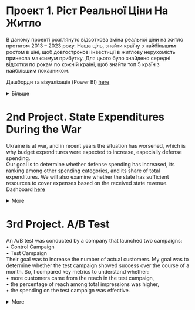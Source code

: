 # Проект 1. Ріст Реальної Ціни На Житло
В даному проекті розглянуто відсоткова зміна реальної ціни на житло протягом 2013 – 2023 року. Наша ціль, знайти країну з найбільшим ростом в ціні, щоб довгострокові інвестиції в житлову нерухомість принесла максимум  прибутку.
Для цього було знайдено середні відсотки по рокам по кожній країні, щоб знайти топ 5 країн з найбільшим показником. 

Дашборди та візуалізація (Power BI) [here](https://app.powerbi.com/view?r=eyJrIjoiOWQ1YzllMWItMWY3NC00MzA1LWFlMzgtMTEyOGUwNDk1NDgzIiwidCI6ImQ0NTFiZGY3LTVkNjgtNGFiOS05MTY1LTc5NGVkZGJhZTBmYSIsImMiOjl9)
<details>
   <summary> Більше </summary>

## Загальна інформація про структури даних (Data structure overview)

Така таблиця була використана: real-year<br/>
Туди входили такі колонки: <br/>
Date(date) – дата встановленої ціни на житло поквартально<br/>
Country(string) – 59 країн світу <br/>
Price(numeric) – ціна на житло <br/>

|**Table**     |   **real_year**  |
|--------------|------------------|
| Country      | VARCHAR(255)     |
| Date         | DATE             |
| Price        | DECIMAL(10,2)    |

Дані були взяті з [сайту](https://datahub.io/core/house-prices-global#readme)

## Короткий огляд (Executive summary)
В результаті дослідження, було визначено крани з найбільшим середнім показником росту ціни на житло протягом 10 років. <br/> Туди ввійшли: <br/>
Туреччина – 10,38% <br/>
Угорщина – 5,89% <br/>
Ісландія – 5,89% <br/>
Ірландія – 5,66% <br/>
Португалія – 5,16%<br/>
В останні роки Туреччина мала високий підйом в ціні, це було спричинено високою інфляцією та спробою зберегти свої заощадження в купівлі житлової нерухомості. 
Інші країни в топ 5 мають нормальну волатильність, тому в їх можна інвестувати.

## Глибокий аналіз інсайтів (Insights deep dive)
В [таблиці та графіку](https://app.powerbi.com/view?r=eyJrIjoiOWQ1YzllMWItMWY3NC00MzA1LWFlMzgtMTEyOGUwNDk1NDgzIiwidCI6ImQ0NTFiZGY3LTVkNjgtNGFiOS05MTY1LTc5NGVkZGJhZTBmYSIsImMiOjl9)
 відображені країни з найбільшим високим середнім відсотком, протягом 10 років (2013-2023 р.). З даної інформації видно, що найбільший ріст реальної ціни на житло протягом зазначеного часу був у Туреччині, Угорщині, Ісландії, Ірландії та Португалії.

<img width="974" height="557" alt="image" src="https://github.com/user-attachments/assets/45545c54-cc3d-47d2-a5eb-864727cce5b9" />
Факти, які повпливали на ріст: <br/>
- Ціни на житло виросли в рази за останні роки в Туреччині через високу інфляцію, яка склала 48.7% за 2022 рік, в 2023 році вона сягнула 64.7%. Також багато людей бажають вкластися в нерухомість, щоб зберегти свої кошти, тому на графіку можна помітити значний ріст в дані роки.<br/> 
- Угорщина – має вплив на підвищення цін, через нестачу житла, низькі іпотечні та податкові ставки. Також ця країна є популярною серед туристів.<br/>
- Ісландія має проблему з житловою кризою, тобто з нестачею житла для всього населення.<br/>
- Ірландія - має дефіцит пропозиції житла та одну з найбільш економічно зростаючих економік Європи.<br/>
- Португалія – мають програму «золота віза», яка вплинула на попит з боку іноземних інвесторів. Також на ріст цін вплинули: обмеження пропозицій на ринку та збільшення туризму.<br/>


## Рекомендації (Recommendations)
В даній ситуації краще не інвестувати в Туреччину, адже на графіку видно, що загальний відсоток росту ціни великий тільки через те, що в 2022-2023 році інфляція в Туреччині було високою. <br/>
Менш ризиковіше буде інвестувати в Угорщину, Ісландію, Ірландію та Португалію. Вони мають не значну волатильність та достатньо високий сердній зростаючий відсоток. 

</details>

# 2nd Project. State Expenditures During the War
Ukraine is at war, and in recent years the situation has worsened, which is why budget expenditures were expected to increase, especially defense spending.<br/>
Our goal is to determine whether defense spending has increased, its ranking among other spending categories, and its share of total expenditures.
We will also examine whether the state has sufficient resources to cover expenses based on the received state revenue.<br/>
Dashboard [here](https://app.powerbi.com/view?r=eyJrIjoiMzIzZDE5NTYtMTgyYi00YzQzLThhZGItNTA0NjkxZTIwMzYwIiwidCI6ImQ0NTFiZGY3LTVkNjgtNGFiOS05MTY1LTc5NGVkZGJhZTBmYSIsImMiOjl9)

<details>
   <summary> More </summary>
   
## Data structure overview
Two tables were used for analysis: budget and state_revenue.<br/>
Structure of the first table – budget:<br/>
•	date — monthly expenses for each sector from 2022 onward<br/>
•	public_ord — public order and judicial authorities<br/>
•	econom_activity — economic activity<br/>
•	national_funct — general government functions<br/>
•	defense — defense spending<br/>
•	dept_service — debt servicing<br/>
•	education — education spending<br/>
•	healthcare — healthcare spending<br/>
•	social_pro — social protection<br/>
Structure of the second table – state_revenue:<br/>
•	year — year<br/>
•	revenue — state budget income<br/>

<img width="703" height="481" alt="image" src="https://github.com/user-attachments/assets/f68da903-4312-4d13-a1b8-2b755d0fa85a" />

Expenditure data source [here](https://opendatabot.ua/war)<br/>
Revenue data source [here](https://index.minfin.com.ua/ua/finance/budget/gov/income/2022/)<br/>


## Executive summary
Between 2022 and 2024, defense expenditures ranged from 39% to 48% of total expenditures, making it the largest category.
In 2023, defense spending increased significantly by 84.5%, while in 2024, the growth was only 9.9%.<br/>
The state struggles to cover its expenses—almost all annual revenue goes to defense.

## Insights deep dive
### Expenditures by Year
Over the past three years, defense spending has remained the highest among all expenditure categories. Public order and social protection ranked second and third, respectively. In 2022, defense expenditures amounted to UAH 1,137 billion; in 2023 — UAH 2,098 billion; and in 2024 — UAH 2,305 billion.<br/>
As of 2025, data is already available for the first five months, showing UAH 1,125.4 billion spent on defense. If we divide this amount by five and project it for twelve months, the estimated annual expenditure would be around UAH 2,700 billion. This suggests that spending in this sector is likely to continue increasing.

<img width="974" height="527" alt="image" src="https://github.com/user-attachments/assets/cf67f1a5-8a0c-4df6-8685-a5f3c9df6c4a" />

### Structure of Defense Spending (2022–2024)
Defense consistently made up more than one-third of all expenditures:<br/>
2022: 39.4%<br/>
2023: 48.5%<br/>
2024: 47.8%<br/>
Comparing 2022 and 2023:
+84.5% growth<br/>
From 2023 to 2024:<br/>
Only +9.9% growth<br/>
Considering inflation >10% in 2024, real growth was negligible.
The significant increase occurred between 2022 and 2023 only.
Even adjusted: 84.5% - 25% inflation ≈ 59.5% effective growth.

### Government Revenue and Expenditures
The state has much higher expenditures than income, with defense spending nearly equaling total revenue.
Thus, the budget is running a deficit, which negatively affects the economic condition and may increase monetary emission to cover growing defense needs.
</details>

# 3rd Project. A/B Test
An A/B test was conducted by a company that launched two campaigns:<br/>
•	Control Campaign<br/>
•	Test Campaign<br/>
Their goal was to increase the number of actual customers.
My goal was to determine whether the test campaign showed success over the course of a month.
So, I compared key metrics to understand whether:<br/>
•	more customers came from the reach in the test campaign,<br/>
•	the percentage of reach among total impressions was higher,<br/>
•	the spending on the test campaign was effective.<br/>

<details>
   <summary> More </summary>
   
## Data structure overview
A/B testing helps in finding a better approach to finding customers, marketing products, getting a higher reach, or anything that helps a business convert most of its target customers into actual customers. <br/>
Below are all the features in the dataset:<br/>
•	Campaign Name: The name of the campaign<br/>
•	Date: Date of the record<br/>
•	Spend: Amount spent on the campaign in dollars<br/>
•	of Impressions: Number of impressions the ad crossed through the campaign<br/>
•	Reach: The number of unique impressions received in the ad<br/>
•	of Website Clicks: Number of website clicks received through the ads<br/>
•	of Searches: Number of users who performed searches on the website<br/>
•	of View Content: Number of users who viewed content and products on the website<br/>
•	of Add to Cart: Number of users who added products to the cart<br/>
•	of Purchase: Number of purchases<br/>
Two campaigns were performed by the company:<br/>
•	Control Campaign<br/>
•	Test Campaign<br/>

 <img width="612" height="628" alt="image" src="https://github.com/user-attachments/assets/8a30aaaa-9970-479c-8399-974ebd8d91f2" />

Data set [here](https://www.kaggle.com/datasets/amirmotefaker/ab-testing-dataset/data)

## Executive summary
The company ran an A/B test with two different ad campaigns lasting one month. The first was a regular campaign (control), and the second was a new version (test campaign).<br/>
The control campaign proved to be more successful. It required less budget ($67K), reached a wider audience, and delivered better results in terms of customers per dollar spent, attracting approximately 17 customers.<br/>

## Insights deep dive
The company ran one ad campaign as usual (Control Campaign), and the other with a new strategy (Test Campaign).
The Control Campaign spent $67K, and the Test Campaign spent $77K.
Despite the higher spending, the test campaign reached fewer people overall. While the test ad generated more interest per viewer, it did not translate into better performance — more purchases came from the control campaign.

<img width="974" height="541" alt="image" src="https://github.com/user-attachments/assets/c6c2e441-02cb-4baf-a325-d316c2396e5c" />

### % of Customers from Reach
The percentage of customers from the total reach during the ad campaign was higher in the Test Campaign.
On some days, the metric exceeded 5%, which is a very good result — especially when compared to the Control Campaign where it stayed below 4%, though more stable.

### % of Unique Views from Total Impressions
The table provided information on total impressions and unique reach.
It’s important for more potential clients to see the product within the allocated budget.
The Control Campaign had 81% unique views, while the Test Campaign had 71.7%.
So, the higher percentage in the Control Campaign shows it was more efficient.

### Purchases per $1
Ultimately, more customers were acquired during the control campaign, as it showed a higher number of customers per dollar spent, outperforming the test campaign by about 7 customers.

**In conclusion**, the Test Campaign was successful:
The control campaign outperformed the test campaign in key performance areas:<br/>
•	It spent less money <br/>
•	Reached more people <br/>
•	Showed stable customer inflow indicators <br/>
As a result, it stands out as the more effective advertising strategy.<br/>


</details>


